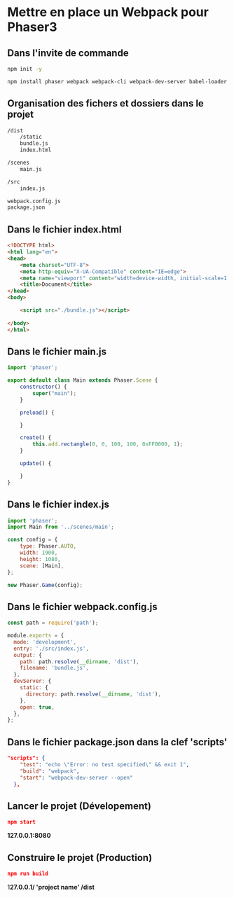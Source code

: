 # Mettre en place un Webpack pour Phaser3

## Dans l'invite de commande
```bash
npm init -y

npm install phaser webpack webpack-cli webpack-dev-server babel-loader @babel/core @babel/preset-env
```

## Organisation des fichers et dossiers dans le projet

```bash
/dist
	/static
	bundle.js
	index.html

/scenes
	main.js

/src
	index.js

webpack.config.js
package.json
```

## Dans le fichier index.html

```html
<!DOCTYPE html>
<html lang="en">
<head>
    <meta charset="UTF-8">
    <meta http-equiv="X-UA-Compatible" content="IE=edge">
    <meta name="viewport" content="width=device-width, initial-scale=1.0">
    <title>Document</title>
</head>
<body>

    <script src="./bundle.js"></script>
    
</body>
</html>
```

## Dans le fichier main.js

```jsx
import 'phaser';

export default class Main extends Phaser.Scene {
    constructor() {
        super("main");
    }

    preload() {

    }

    create() {
        this.add.rectangle(0, 0, 100, 100, 0xFF0000, 1);
    }

    update() {

    }
}
```

## Dans le fichier index.js

```jsx
import 'phaser';
import Main from '../scenes/main';

const config = {
    type: Phaser.AUTO,
    width: 1900,
    height: 1080,
    scene: [Main],
};

new Phaser.Game(config);
```

## Dans le fichier webpack.config.js

```jsx
const path = require('path');

module.exports = {
  mode: 'development',
  entry: './src/index.js',
  output: {
    path: path.resolve(__dirname, 'dist'),
    filename: 'bundle.js',
  },
  devServer: {
    static: {
      directory: path.resolve(__dirname, 'dist'),
    },
    open: true,
  },
};
```

## Dans le fichier package.json dans la clef 'scripts'

```json
"scripts": {
    "test": "echo \"Error: no test specified\" && exit 1",
    "build": "webpack",
    "start": "webpack-dev-server --open"
  },
```

## Lancer le projet (Dévelopement)

```json
npm start
```

**127.0.0.1:8080**

## Construire le projet (Production) 

```json
npm run build
```

1**27.0.0.1/ 'project name' /dist**
